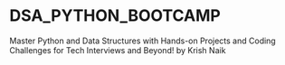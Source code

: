 # DSA_PYTHON_BOOTCAMP
Master Python and Data Structures with Hands-on Projects and Coding Challenges for Tech Interviews and Beyond! by Krish Naik
